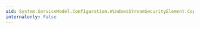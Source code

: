 ```yaml
---
uid: System.ServiceModel.Configuration.WindowsStreamSecurityElement.CopyFrom(System.ServiceModel.Configuration.ServiceModelExtensionElement)
internalonly: False
---
```

